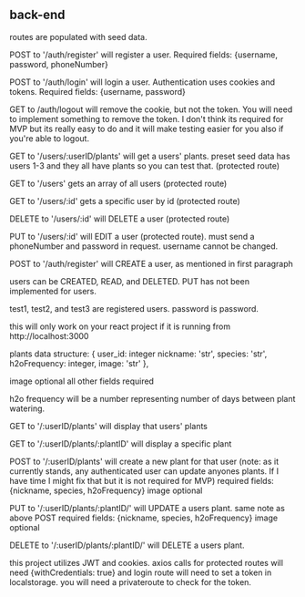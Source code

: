 ## back-end

routes are populated with seed data.

POST to '/auth/register' will register a user. 
Required fields: {username, password, phoneNumber} 

POST to '/auth/login' will login a user. Authentication uses cookies and tokens. Required fields: {username, password} 

GET to /auth/logout will remove the cookie, but not the token. You will need to implement something to remove the token. I don't think its required for MVP but its really easy to do and it will make testing easier for you also if you're able to logout.

GET to '/users/:userID/plants' will get a users' plants. preset seed data has users 1-3 and they all have plants so you can test that. (protected route)

GET to '/users' gets an array of all users (protected route) 

GET to '/users/:id' gets a specific user by id (protected route) 

DELETE to '/users/:id' will DELETE a user (protected route) 

PUT to '/users/:id' will EDIT a user (protected route). must send a phoneNumber and password in request. username cannot be changed.

POST to '/auth/register' will CREATE a user, as mentioned in first paragraph

users can be CREATED, READ, and DELETED. PUT has not been implemented for users.

test1, test2, and test3 are registered users. password is password.

this will only work on your react project if it is running from http://localhost:3000

plants data structure: 
{ user_id: integer nickname: 'str', species: 'str', h2oFrequency: integer, image: 'str' },

image optional all other fields required 

h2o frequency will be a number representing number of days between plant watering.

GET to '/:userID/plants' will display that users' plants

GET to '/:userID/plants/:plantID' will display a specific plant

POST to '/:userID/plants' will create a new plant for that user (note: as it currently stands, any authenticated user can update anyones plants. If I have time I might fix that but it is not required for MVP)
required fields: {nickname, species, h2oFrequency} image optional

PUT to '/:userID/plants/:plantID/' will UPDATE a users plant. same note as above POST
required fields: {nickname, species, h2oFrequency} image optional

DELETE to '/:userID/plants/:plantID/' will DELETE a users plant.

this project utilizes JWT and cookies. axios calls for protected routes will need {withCredentials: true} and login route will need to set a token in localstorage. you will need a privateroute to check for the token.
